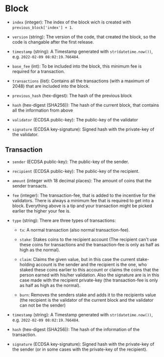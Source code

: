 # Block
- `index` (integer): The index of the block wich is created with `previous_block['index'] + 1`.

- `version` (string): The version of the code, that created the block, so the code is changable after the first release.

- `timestamp` (string): A Timestamp generated with `str(datetime.now())`, e.g. `2022-02-09 08:02:19.766484`.

- `base_fee` (int): To be included into the block, this minimum fee is required for a transaction.

- `transactions` (list): Contains all the transactions (with a maximum of 2048) that are included into the block.

- `previous_hash` (hex-digest): The hash of the previous block

- `hash` (hex-digest (SHA256)): The hash of the current block, that contains all the information from above

- `validator` (ECDSA public-key): The public-key of the validator

- `signature` (ECDSA key-signature): Signed hash with the private-key of the validator.


## Transaction
- `sender` (ECDSA public-key): The public-key of the sender.

- `recipient` (ECDSA public-key): The public-key of the recipient.

- `amount` (integer with 18 decimal places): The amount of coins that the sender transacts.

- `fee` (integer): The transaction-fee, that is added to the incentive for the validators. There is always a minimum fee that is required to get into a block. Everything above is a tip and your transaction might be picked earlier the higher your fee is.

- `type` (string): There are three types of transactions:
  - `tx`: A normal transaction (also normal transaction-fee).

  - `stake`: Stakes coins to the recipient account (The recipient can't use these coins for transactions and the transaction-fee is only as half as high as the normal).

  - `claim`: Claims the given value, but in this case the current stake-holding account is the sender and the recipient is the one, who staked these coins earlier to this account or claims the coins that the person earned with his/her validation. Also the signature are is in this case made with the recipient private-key (the transaction-fee is only as half as high as the normal).

  - `burn`: Removes the senders stake and adds it to the recipients value (the recipient is the validator of the current block and the validator can not be the sender)

- `timestamp` (string): A Timestamp generated with `str(datetime.now())`, e.g. `2022-02-09 08:02:19.766484`.

- `hash` (hex-digest (SHA256)): The hash of the information of the transaction.

- `signature` (ECDSA key-signature): Signed hash with the private-key of the sender (or in some cases with the private-key of the recipient).
